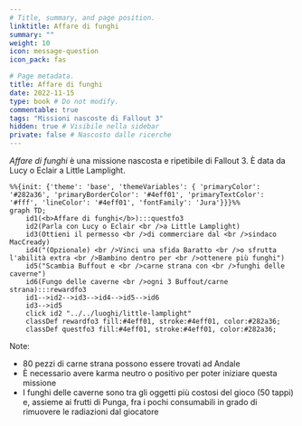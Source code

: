```yaml
---
# Title, summary, and page position.
linktitle: Affare di funghi
summary: ""
weight: 10
icon: message-question
icon_pack: fas

# Page metadata.
title: Affare di funghi
date: 2022-11-15
type: book # Do not modify.
commentable: true
tags: "Missioni nascoste di Fallout 3"
hidden: true # Visibile nella sidebar
private: false # Nascosto dalle ricerche
---
```


*Affare di funghi* è una missione nascosta e ripetibile di Fallout 3. È data da Lucy o Eclair a Little Lamplight.



```mermaid
%%{init: {'theme': 'base', 'themeVariables': { 'primaryColor': '#282a36', 'primaryBorderColor': '#4eff01', 'primaryTextColor': '#fff', 'lineColor': '#4eff01', 'fontFamily': 'Jura'}}}%%
graph TD;
    id1(<b>Affare di funghi</b>):::questfo3
    id2(Parla con Lucy o Eclair <br />a Little Lamplight)
    id3(Ottieni il permesso <br />di commerciare dal <br />sindaco MacCready)
    id4("(Opzionale) <br />Vinci una sfida Baratto <br />o sfrutta l'abilità extra <br />Bambino dentro per <br />ottenere più funghi")
    id5("Scambia Buffout e <br />carne strana con <br />funghi delle caverne")
    id6(Fungo delle caverne <br />ogni 3 Buffout/carne strana):::rewardfo3
    id1-->id2-->id3-->id4-->id5-->id6
    id3-->id5
    click id2 "../../luoghi/little-lamplight"
    classDef rewardfo3 fill:#4eff01, stroke:#4eff01, color:#282a36;
    classDef questfo3 fill:#4eff01, stroke:#4eff01, color:#282a36;
```

Note:
- 80 pezzi di carne strana possono essere trovati ad Andale
- È necessario avere karma neutro o positivo per poter iniziare questa missione
- I funghi delle caverne sono tra gli oggetti più costosi del gioco (50 tappi) e, assieme ai frutti di Punga, fra i pochi consumabili in grado di rimuovere le radiazioni dal giocatore